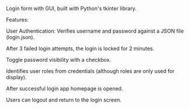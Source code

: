 Login form with GUI, built with Python's tkinter library.


Features:

User Authentication: Verifies username and password against a JSON file (login.json).

After 3 failed login attempts, the login is locked for 2 minutes.

Toggle password visibility with a checkbox.

Identifies user roles from credentials (although roles are only used for display).

After successful login app homepage is opened.

Users can logout and return to the login screen.
